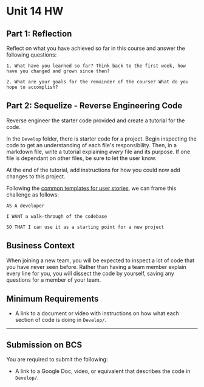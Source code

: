 # Unit 14 HW

## Part 1: Reflection

Reflect on what you have achieved so far in this course and answer the following questions:

    1. What have you learned so far? Think back to the first week, how have you changed and grown since then?

    2. What are your goals for the remainder of the course? What do you hope to accomplish?

## Part 2: Sequelize - Reverse Engineering Code

Reverse engineer the starter code provided and create a tutorial for the code.

In the `Develop` folder, there is starter code for a project. Begin inspecting the code to get an understanding of each file's responsibility. Then, in a markdown file, write a tutorial explaining _every_ file and its purpose. If one file is dependant on other files, be sure to let the user know.

At the end of the tutorial, add instructions for how you could now add changes to this project.

Following the [common templates for user stories](https://en.wikipedia.org/wiki/User_story#Common_templates), we can frame this challenge as follows:

```
AS A developer

I WANT a walk-through of the codebase

SO THAT I can use it as a starting point for a new project
```

## Business Context

When joining a new team, you will be expected to inspect a lot of code that you have never seen before. Rather than having a team member explain every line for you, you will dissect the code by yourself, saving any questions for a member of your team.

## Minimum Requirements

- A link to a document or video with instructions on how what each section of code is doing in `Develop/`.

---

## Submission on BCS

You are required to submit the following:

- A link to a Google Doc, video, or equivalent that describes the code in `Develop/`.
